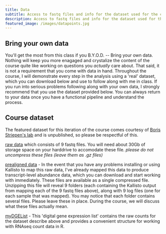 ```yaml
---
title: Data
subtitle: Access to fastq files and info for the dataset used for the course.
description: Access to fastq files and info for the dataset used for the course.
featured_image: /images/datapoints.jpg
---
```


## Bring your own data

You'll get the most from this class if you B.Y.O.D. -- Bring your own data.  Nothing will keep you more enagaged and crystalize the content of the course quite like working on questions you *actually* care about.  That said, it is not a requirement that you come with data in hand.  Throughout the course, I will demonstrate every step in the analysis using a 'real' dataset, which you can download below and use to follow along with me in class.  If you run into serious problems following along with your own data, I strongly recommend that you use the dataset provided below.  You can always return to your data once you have a functional pipeline and understand the process.  


## Course dataset

The featured dataset for this iteration of the course comes courtesy of [Boris Striepen's lab](http://www.striepenlab.org/) and is unpublished, so please be respectful of this. 

[raw data](https://www.dropbox.com/sh/df58trgab010s55/AAAQ86KkKPzuqvGG-YoeISNEa?dl=0) which consists of 9 fastq files.  You will need about 30Gb of storage space on your harddrive to accomodate these file.  *please do not uncompress these files (leave them as .gz files)*

[prealigned data](https://drive.google.com/file/d/1KDbXsGT0EGW9qiVihesWvspYiYxSwW76/view?usp=sharing) - In the event that you have any problems installing or using Kallisto to map this raw data, I've already mapped this data to produce transcript-level abundance data, which you can download and start working with immediately.  These files are available as a single compressed file.  Unzipping this file will reveal 9 folders (each containing the Kallisto output from mapping each of the 9 fastq files above), along with 9 log files (one for each sample that was mapped).  You may notice that each folder contains several files.  Please leave these in place.  During the course, we will discuss what these files actually mean.

[myDGEList](http://DIYtranscriptomics.github.io/Data/files/myDGEList) - This 'digital gene expression list' contains the raw counts for the dataset describe above and  provides a convenient structure for working with RNAseq count data in R. 
